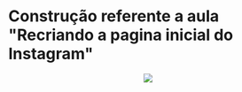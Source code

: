 # Construção referente a aula "Recriando a pagina inicial do Instagram"

<p align="center">
  <a href="" alt="html and css">
  <img src="https://github.com/backtoaldo/Studies-and-Books/blob/main/HTML%20%26%20CSS/Digital-Innovation-One---Pagina-Inicial-do-Instagram-main/Digital-Innovation-One---Pagina-Inicial-do-Instagram-main/instagram.png/"/></a>
